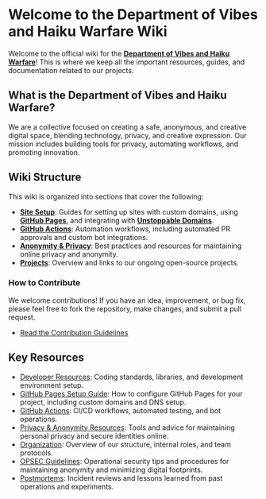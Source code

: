 # Welcome to the Department of Vibes and Haiku Warfare Wiki

Welcome to the official wiki for the **[Department of Vibes and Haiku Warfare](https://github.com/Department-of-Vibes-and-Haiku-Warfare)**! This is where we keep all the important resources, guides, and documentation related to our projects.

## What is the Department of Vibes and Haiku Warfare?

We are a collective focused on creating a safe, anonymous, and creative digital space, blending technology, privacy, and creative expression. Our mission includes building tools for privacy, automating workflows, and promoting innovation.

## Wiki Structure

This wiki is organized into sections that cover the following:

- **[Site Setup](site-setup.md)**: Guides for setting up sites with custom domains, using **[GitHub Pages](https://pages.github.com/)**, and integrating with **[Unstoppable Domains](https://unstoppabledomains.com/)**.
- **[GitHub Actions](https://github.com/Department-of-Vibes-and-Haiku-Warfare/dev-ops-and-chill/tree/main/.github/workflows)**: Automation workflows, including automated PR approvals and custom bot integrations.
- **[Anonymity & Privacy](privacy-anonymity.md)**: Best practices and resources for maintaining online privacy and anonymity.
- **[Projects](https://github.com/orgs/Department-of-Vibes-and-Haiku-Warfare/repositories)**: Overview and links to our ongoing open-source projects.

### How to Contribute

We welcome contributions! If you have an idea, improvement, or bug fix, please feel free to fork the repository, make changes, and submit a pull request.

- [Read the Contribution Guidelines](contributing.md)

## Key Resources

- [Developer Resources](development.md): Coding standards, libraries, and development environment setup.
- [GitHub Pages Setup Guide](site-setup.md): How to configure GitHub Pages for your project, including custom domains and DNS setup.
- [GitHub Actions](github-actions.md): CI/CD workflows, automated testing, and bot operations.
- [Privacy & Anonymity Resources](privacy-anonymity.md): Tools and advice for maintaining personal privacy and secure identities online.
- [Organization](organization.md): Overview of our structure, internal roles, and team protocols.
- [OPSEC Guidelines](opsec-guidelines.md): Operational security tips and procedures for maintaining anonymity and minimizing digital footprints.
- [Postmortems](postmortems.md): Incident reviews and lessons learned from past operations and experiments.
